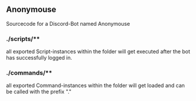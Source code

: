 ## Anonymouse
Sourcecode for a Discord-Bot named Anonymouse

### ./scripts/**
all exported Script-instances within the folder will get executed after the bot has successfully logged in.

### ./commands/**
all exported Command-instances within the folder will get loaded and can be called with the prefix "."
